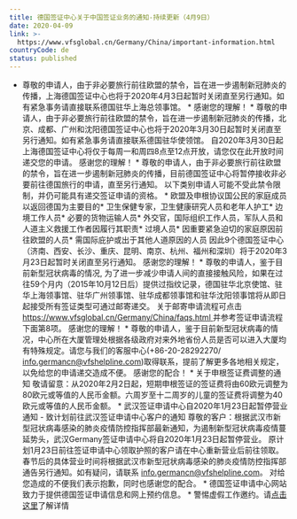 ```yaml
---
title: 德国签证中心关于中国签证业务的通知-持续更新（4月9日）
date: 2020-04-09
link: >-
  https://www.vfsglobal.cn/Germany/China/important-information.html
countryCode: de
status: published
---
```

* 尊敬的申请人，由于非必要旅行前往欧盟的禁令，旨在进一步遏制新冠肺炎的传播，上海德国签证中心也将于2020年4月3日起暂时关闭直至另行通知。如有紧急事务请直接联系德国驻华上海总领事馆。 * 感谢您的理解！ * 尊敬的申请人，由于非必要旅行前往欧盟的禁令，旨在进一步遏制新冠肺炎的传播，北京、成都、广州和沈阳德国签证中心也将于2020年3月30日起暂时关闭直至另行通知。如有紧急事务请直接联系德国驻华使领馆。 自2020年3月30日起上海德国签证中心将仅于每周一和周四8点至12点开放，请您仅在此开放时间递交您的申请。 感谢您的理解！ * 尊敬的申请人，由于非必要旅行前往欧盟的禁令，旨在进一步遏制新冠肺炎的传播，目前德国签证中心将暂停接收非必要前往德国旅行的申请，直至另行通知。 以下类别申请人可能不受此禁令限制，并仍可能具有递交签证申请的资格。 * 欧盟及申根协议国公民的家庭成员以返回德国为主要目的* 卫生保健专家，卫生健康研究人员和老年人护工* 边境工作人员* 必要的货物运输人员* 外交官，国际组织工作人员，军队人员和人道主义救援工作者因履行其职责* 过境人员* 因重要紧急迫切的家庭原因前往欧盟的人员* 需国际庇护或出于其他人道原因的人员 因此9个德国签证中心（济南、西安、长沙、重庆、昆明、南京、杭州、福州和深圳）将于2020年3月23日起暂时关闭直至另行通知。 感谢您的理解！ * 尊敬的申请人，鉴于目前新型冠状病毒的情况, 为了进一步减少申请人间的直接接触风险，如果在过往59个月内（2015年10月12日后）提供过指纹记录，德国驻华北京使馆、驻华上海领事馆、驻华广州领事馆、驻华成都领事馆和驻华沈阳领事馆将从即日起接受所有签证类型可通过邮寄递交。 关于邮寄申请流程可点击[https://www.vfsglobal.cn/Germany/China/faqs.html ](faqs.html)并参考签证申请流程下面第8项。 感谢您的理解！ * 尊敬的申请人，鉴于目前新型冠状病毒的情况，中心所在大厦管理处根据各级政府对来外地省份人员是否可以进入大厦均有特殊规定。请您与我们的客服中心(+86-20-28292270/ [info.germancn@vfshelpline.com](mailto:info.germancn@vfshelpline.com))取得联系，提前了解更多各地相关规定，以免给您的申请递交造成不便。 感谢您的配合！ * 关于申根签证费调整的通知 敬请留意：从2020年2月2日起，短期申根签证的签证费将由60欧元调整为80欧元或等值的人民币金额。六周岁至十二周岁的儿童的签证费将调整为40 欧元或等值的人民币金额。 * 武汉签证申请中心自2020年1月23日起暂停营业通知 - 致计划前往武汉签证申请中心客户的通知 尊敬的客户：根据武汉市新型冠状病毒感染的肺炎疫情防控指挥部最新通知，为遏制新型冠状病毒疫情蔓延势头，武汉Germany签证申请中心将自2020年1月23日起暂停营业。 原计划1月23日前往签证申请中心领取护照的客户请在中心重新营业后前往领取。 春节后的具体营业时间将根据武汉市新型冠状病毒感染的肺炎疫情防控指挥部通告另行通知。如有疑问，请联系 [info.germancn@vfshelpline.com](mailto:info.germancn@vfshelpline.com)。 对给您造成的不便我们表示抱歉，同时也感谢您的配合。 * 德国签证申请中心网站致力于提供德国签证申请信息和网上预约信息。 * 警惕虚假工作邀约。请[点击这里](Terms-and-conditions.html#e)了解详情
